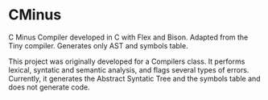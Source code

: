 # CMinus
C Minus Compiler developed in C with Flex and Bison. Adapted from the Tiny compiler. Generates only AST and symbols table.

This project was originally developed for a Compilers class. It performs lexical, syntatic and semantic analysis, and flags several types of errors.
Currently, it generates the Abstract Syntatic Tree and the symbols table and does not generate code. 
